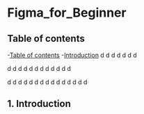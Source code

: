 # Figma_for_Beginner

## Table of contents
-[Table of contents](#table-of-contents)
-[Introduction](#1-introduction)
d
d
d
d
d
d
d


d
d
d
d
d
d
d
d
d
d
d
d

d
d
d
d
d
d
d
d
d
d
d
d
d
d
d


## 1. Introduction
